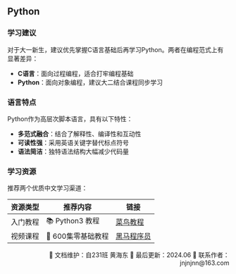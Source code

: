 ## Python

### 学习建议
对于大一新生，建议优先掌握C语言基础后再学习Python。两者在编程范式上有显著差异：
- **C语言**：面向过程编程，适合打牢编程基础
- **Python**：面向对象编程，建议大二结合课程同步学习

### 语言特点
Python作为高层次脚本语言，具有以下特性：
- **多范式融合**：结合了解释性、编译性和互动性
- **可读性强**：采用英语关键字替代标点符号
- **语法简洁**：独特语法结构大幅减少代码量

### 学习资源
推荐两个优质中文学习渠道：

资源类型 | 推荐内容 | 链接
---|---|---
入门教程 | 📚 Python3 教程 | [菜鸟教程](https://www.runoob.com/python3/python3-tutorial.html)
视频课程 | 🎥 600集零基础教程 | [黑马程序员](https://www.bilibili.com/video/BV1qW4y1a7fU/)

<div align="right">
🎨 文档维护：自231班 黄海东 
📅 最后更新：2024.06  
📧 联系作者：jnjnjnn@163.com
</div>